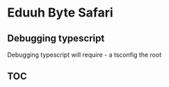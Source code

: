 # Eduuh Byte Safari

## Debugging typescript

Debugging typescript will require - a tsconfig the root

## TOC
